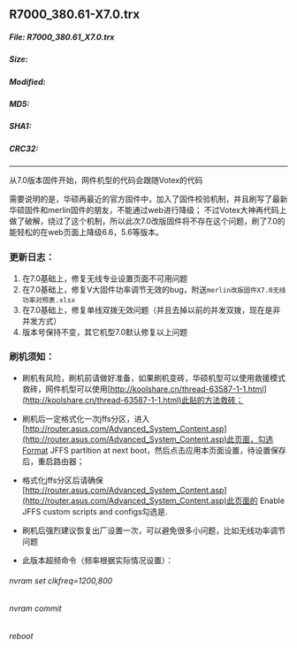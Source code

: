## R7000_380.61-X7.0.trx
 
##### File: R7000_380.61_X7.0.trx
##### Size: 
##### Modified: 
##### MD5: 
##### SHA1: 
##### CRC32: 

* * *
从7.0版本固件开始，网件机型的代码会跟随Votex的代码

需要说明的是，华硕再最近的官方固件中，加入了固件校验机制，并且刷写了最新华硕固件和merlin固件的朋友，不能通过web进行降级；
不过Votex大神再代码上做了破解，绕过了这个机制，所以此次7.0改版固件将不存在这个问题，刷了7.0的能轻松的在web页面上降级6.6，5.6等版本。
### 更新日志：
1. 在7.0基础上，修复无线专业设置页面不可用问题
2. 在7.0基础上，修复V大固件功率调节无效的bug，附送`merlin改版固件X7.0无线功率对照表.xlsx`
3. 在7.0基础上，修复单线双拨无效问题（并且去掉以前的并发双拨，现在是非并发方式）
4. 版本号保持不变，其它机型7.0默认修复以上问题

### 刷机须知：
* 刷机有风险，刷机前请做好准备，如果刷机变砖，华硕机型可以使用救援模式救砖，网件机型可以使用[http://koolshare.cn/thread-63587-1-1.html](http://koolshare.cn/thread-63587-1-1.html)此贴的方法救砖；
* 刷机后一定格式化一次jffs分区，进入[http://router.asus.com/Advanced_System_Content.asp](http://router.asus.com/Advanced_System_Content.asp)此页面，勾选Format JFFS partition at next boot，然后点击应用本页面设置，待设置保存后，重启路由器；
* 格式化jffs分区后请确保[http://router.asus.com/Advanced_System_Content.asp](http://router.asus.com/Advanced_System_Content.asp)此页面的 Enable JFFS custom scripts and configs勾选是.
* 刷机后强烈建议恢复出厂设置一次，可以避免很多小问题，比如无线功率调节问题

* 此版本超频命令（频率根据实际情况设置）：
###### nvram set clkfreq=1200,800
###### nvram commit
###### reboot



